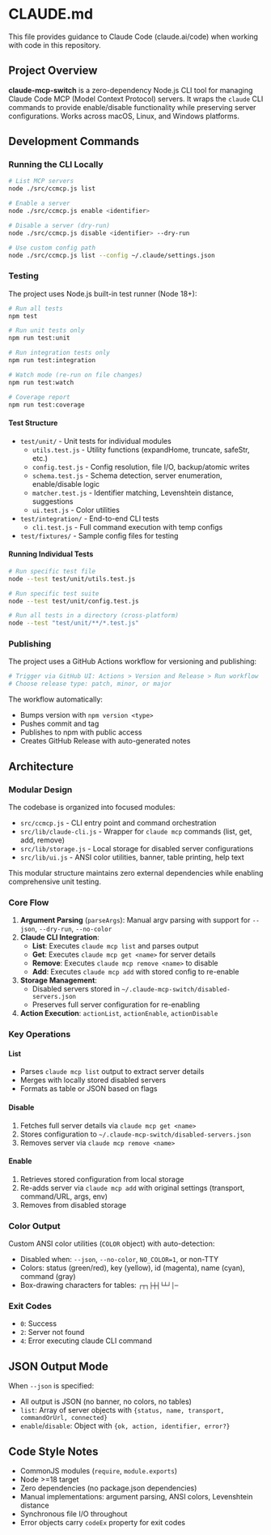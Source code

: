 # CLAUDE.md

This file provides guidance to Claude Code (claude.ai/code) when working with code in this repository.

## Project Overview

**claude-mcp-switch** is a zero-dependency Node.js CLI tool for managing Claude Code MCP (Model Context Protocol) servers. It wraps the `claude` CLI commands to provide enable/disable functionality while preserving server configurations. Works across macOS, Linux, and Windows platforms.

## Development Commands

### Running the CLI Locally
```bash
# List MCP servers
node ./src/ccmcp.js list

# Enable a server
node ./src/ccmcp.js enable <identifier>

# Disable a server (dry-run)
node ./src/ccmcp.js disable <identifier> --dry-run

# Use custom config path
node ./src/ccmcp.js list --config ~/.claude/settings.json
```

### Testing
The project uses Node.js built-in test runner (Node 18+):

```bash
# Run all tests
npm test

# Run unit tests only
npm run test:unit

# Run integration tests only
npm run test:integration

# Watch mode (re-run on file changes)
npm run test:watch

# Coverage report
npm run test:coverage
```

#### Test Structure
- `test/unit/` - Unit tests for individual modules
  - `utils.test.js` - Utility functions (expandHome, truncate, safeStr, etc.)
  - `config.test.js` - Config resolution, file I/O, backup/atomic writes
  - `schema.test.js` - Schema detection, server enumeration, enable/disable logic
  - `matcher.test.js` - Identifier matching, Levenshtein distance, suggestions
  - `ui.test.js` - Color utilities
- `test/integration/` - End-to-end CLI tests
  - `cli.test.js` - Full command execution with temp configs
- `test/fixtures/` - Sample config files for testing

#### Running Individual Tests
```bash
# Run specific test file
node --test test/unit/utils.test.js

# Run specific test suite
node --test test/unit/config.test.js

# Run all tests in a directory (cross-platform)
node --test "test/unit/**/*.test.js"
```

### Publishing
The project uses a GitHub Actions workflow for versioning and publishing:
```bash
# Trigger via GitHub UI: Actions > Version and Release > Run workflow
# Choose release type: patch, minor, or major
```

The workflow automatically:
- Bumps version with `npm version <type>`
- Pushes commit and tag
- Publishes to npm with public access
- Creates GitHub Release with auto-generated notes

## Architecture

### Modular Design
The codebase is organized into focused modules:

- `src/ccmcp.js` - CLI entry point and command orchestration
- `src/lib/claude-cli.js` - Wrapper for `claude mcp` commands (list, get, add, remove)
- `src/lib/storage.js` - Local storage for disabled server configurations
- `src/lib/ui.js` - ANSI color utilities, banner, table printing, help text

This modular structure maintains zero external dependencies while enabling comprehensive unit testing.

### Core Flow
1. **Argument Parsing** (`parseArgs`): Manual argv parsing with support for `--json`, `--dry-run`, `--no-color`
2. **Claude CLI Integration**:
   - **List**: Executes `claude mcp list` and parses output
   - **Get**: Executes `claude mcp get <name>` for server details
   - **Remove**: Executes `claude mcp remove <name>` to disable
   - **Add**: Executes `claude mcp add` with stored config to re-enable
3. **Storage Management**:
   - Disabled servers stored in `~/.claude-mcp-switch/disabled-servers.json`
   - Preserves full server configuration for re-enabling
4. **Action Execution**: `actionList`, `actionEnable`, `actionDisable`

### Key Operations

#### List
- Parses `claude mcp list` output to extract server details
- Merges with locally stored disabled servers
- Formats as table or JSON based on flags

#### Disable
1. Fetches full server details via `claude mcp get <name>`
2. Stores configuration to `~/.claude-mcp-switch/disabled-servers.json`
3. Removes server via `claude mcp remove <name>`

#### Enable
1. Retrieves stored configuration from local storage
2. Re-adds server via `claude mcp add` with original settings (transport, command/URL, args, env)
3. Removes from disabled storage

### Color Output

Custom ANSI color utilities (`COLOR` object) with auto-detection:
- Disabled when: `--json`, `--no-color`, `NO_COLOR=1`, or non-TTY
- Colors: status (green/red), key (yellow), id (magenta), name (cyan), command (gray)
- Box-drawing characters for tables: `┌┬┐├┼┤└┴┘│─`

### Exit Codes
- `0`: Success
- `2`: Server not found
- `4`: Error executing claude CLI command

## JSON Output Mode

When `--json` is specified:
- All output is JSON (no banner, no colors, no tables)
- `list`: Array of server objects with `{status, name, transport, commandOrUrl, connected}`
- `enable`/`disable`: Object with `{ok, action, identifier, error?}`

## Code Style Notes

- CommonJS modules (`require`, `module.exports`)
- Node >=18 target
- Zero dependencies (no package.json dependencies)
- Manual implementations: argument parsing, ANSI colors, Levenshtein distance
- Synchronous file I/O throughout
- Error objects carry `codeEx` property for exit codes
